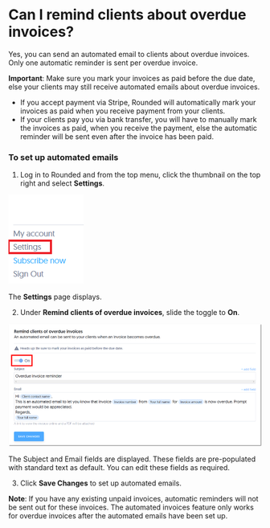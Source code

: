 # Can I remind clients about overdue invoices?

Yes, you can send an automated email to clients about overdue invoices. Only one automatic reminder is sent per overdue invoice.

**Important**: Make sure you mark your invoices as paid before the due date, else your clients may still receive automated emails about overdue invoices.

* If you accept payment via Stripe, Rounded will automatically mark your invoices as paid when you receive payment from your clients. 
* If your clients pay you via bank transfer, you will have to manually mark the invoices as paid, when you receive the payment, else the automatic reminder will be sent even after the invoice has been paid.


### To set up automated emails

1) Log in to Rounded and from the top menu, click the thumbnail on the top right and select **Settings**.

![](/assets/Settings.png)

The **Settings** page displays.

2) Under **Remind clients of overdue invoices**, slide the toggle to **On**.

![](/assets/RemindClients.png)

The Subject and Email fields are displayed. These fields are pre-populated with standard text as default. You can edit these fields as required.

3) Click **Save Changes** to set up automated emails. 

**Note**: If you have any existing unpaid invoices, automatic reminders will not be sent out for these invoices. The automated invoices feature only works for overdue invoices after the automated emails have been set up.

